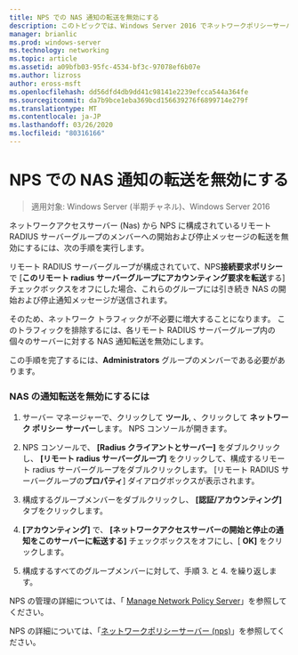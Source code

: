 ```yaml
---
title: NPS での NAS 通知の転送を無効にする
description: このトピックでは、Windows Server 2016 でネットワークポリシーサーバーの同時認証を構成する手順について説明します。
manager: brianlic
ms.prod: windows-server
ms.technology: networking
ms.topic: article
ms.assetid: a09bfb03-95fc-4534-bf3c-97078ef6b07e
ms.author: lizross
author: eross-msft
ms.openlocfilehash: dd56dfd4db9dd41c98141e2239efcca544a364fe
ms.sourcegitcommit: da7b9bce1eba369bcd156639276f6899714e279f
ms.translationtype: MT
ms.contentlocale: ja-JP
ms.lasthandoff: 03/26/2020
ms.locfileid: "80316166"
---
```

# <a name="disable-nas-notification-forwarding-in-nps"></a>NPS での NAS 通知の転送を無効にする

>適用対象: Windows Server (半期チャネル)、Windows Server 2016

ネットワークアクセスサーバー (Nas) から NPS に構成されているリモート RADIUS サーバーグループのメンバーへの開始および停止メッセージの転送を無効にするには、次の手順を実行します。

リモート RADIUS サーバーグループが構成されていて、NPS**接続要求ポリシー**で [**このリモート radius サーバーグループにアカウンティング要求を転送**する] チェックボックスをオフにした場合、これらのグループには引き続き NAS の開始および停止通知メッセージが送信されます。 

そのため、ネットワーク トラフィックが不必要に増大することになります。 このトラフィックを排除するには、各リモート RADIUS サーバーグループ内の個々のサーバーに対する NAS 通知転送を無効にします。

この手順を完了するには、**Administrators** グループのメンバーである必要があります。

### <a name="to-disable-nas-notification-forwarding"></a>NAS の通知転送を無効にするには

1. サーバー マネージャーで、クリックして **ツール**, 、クリックして **ネットワーク ポリシー サーバー**します。 NPS コンソールが開きます。

2. NPS コンソールで、 **[Radius クライアントとサーバー]** をダブルクリックし、 **[リモート radius サーバーグループ]** をクリックして、構成するリモート radius サーバーグループをダブルクリックします。 [リモート RADIUS サーバーグループの**プロパティ**] ダイアログボックスが表示されます。

3. 構成するグループメンバーをダブルクリックし、 **[認証/アカウンティング]** タブをクリックします。

4. **[アカウンティング]** で、 **[ネットワークアクセスサーバーの開始と停止の通知をこのサーバーに転送する]** チェックボックスをオフにし、[ **OK]** をクリックします。

5. 構成するすべてのグループメンバーに対して、手順 3. と 4. を繰り返します。

NPS の管理の詳細については、「 [Manage Network Policy Server](nps-manage-top.md)」を参照してください。

NPS の詳細については、「[ネットワークポリシーサーバー (nps)](nps-top.md)」を参照してください。
